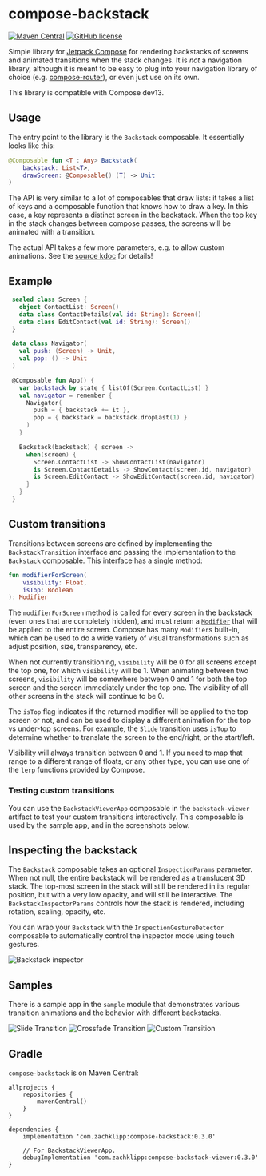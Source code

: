 # compose-backstack
[![Maven Central](https://img.shields.io/maven-central/v/com.zachklipp/compose-backstack.svg?label=Maven%20Central)](https://search.maven.org/search?q=g:com.zachklipp%20a:compose-backstack)
[![GitHub license](https://img.shields.io/badge/license-Apache%20License%202.0-blue.svg?style=flat)](https://www.apache.org/licenses/LICENSE-2.0)

Simple library for [Jetpack Compose](https://developer.android.com/jetpack/compose) for rendering
backstacks of screens and animated transitions when the stack changes. It is _not_ a navigation
library, although it is meant to be easy to plug into your navigation library of choice
(e.g. [compose-router](https://github.com/zsoltk/compose-router)), or even just use on its own.

This library is compatible with Compose dev13.

## Usage

The entry point to the library is the `Backstack` composable. It essentially looks like this:

```kotlin
@Composable fun <T : Any> Backstack(
    backstack: List<T>,
    drawScreen: @Composable() (T) -> Unit
)
```

The API is very similar to a lot of composables that draw lists: it takes a list of keys and a
composable function that knows how to draw a key. In this case, a key represents a distinct screen
in the backstack. When the top key in the stack changes between compose passes, the screens will
be animated with a transition.

The actual API takes a few more parameters, e.g. to allow custom animations. See the
[source kdoc](compose-backstack/src/main/java/com/zachklipp/compose/backstack/Backstack.kt) for
details!

## Example

```kotlin
 sealed class Screen {
   object ContactList: Screen()
   data class ContactDetails(val id: String): Screen()
   data class EditContact(val id: String): Screen()
 }

 data class Navigator(
   val push: (Screen) -> Unit,
   val pop: () -> Unit
 )

 @Composable fun App() {
   var backstack by state { listOf(Screen.ContactList) }
   val navigator = remember {
     Navigator(
       push = { backstack += it },
       pop = { backstack = backstack.dropLast(1) }
     )
   }

   Backstack(backstack) { screen ->
     when(screen) {
       Screen.ContactList -> ShowContactList(navigator)
       is Screen.ContactDetails -> ShowContact(screen.id, navigator)
       is Screen.EditContact -> ShowEditContact(screen.id, navigator)
     }
   }
 }
```

## Custom transitions

Transitions between screens are defined by implementing the `BackstackTransition` interface and
passing the implementation to the `Backstack` composable. This interface has a single method:

```kotlin
fun modifierForScreen(
    visibility: Float,
    isTop: Boolean
): Modifier
```

The `modifierForScreen` method is called for every screen in the backstack (even ones that are
completely hidden), and must return a [`Modifier`](https://developer.android.com/reference/kotlin/androidx/ui/core/Modifier)
that will be applied to the entire screen. Compose has many `Modifier`s built-in, which can be used
to do a wide variety of visual transformations such as adjust position, size, transparency, etc.

When not currently transitioning, `visibility` will be 0 for all screens except the top one, for
which `visibility` will be 1. When animating between two screens, `visibility` will be somewhere
between 0 and 1 for both the top screen and the screen immediately under the top one. The visibility
of all other screens in the stack will continue to be 0.

The `isTop` flag indicates if the returned modifier will be applied to the top screen or not, and
can be used to display a different animation for the top vs under-top screens. For example, the
`Slide` transition uses `isTop` to determine whether to translate the screen to the end/right, or
the start/left.

Visibility will always transition between 0 and 1. If you need to map that range to a different
range of floats, or any other type, you can use one of the `lerp` functions provided by Compose.

### Testing custom transitions

You can use the `BackstackViewerApp` composable in the `backstack-viewer` artifact to test your
custom transitions interactively. This composable is used by the sample app, and in the screenshots
below.

## Inspecting the backstack

The `Backstack` composable takes an optional `InspectionParams` parameter. When not null, the entire
backstack will be rendered as a translucent 3D stack. The top-most screen in the stack will still
be rendered in its regular position, but with a very low opacity, and will still be interactive. The
`BackstackInspectorParams` controls how the stack is rendered, including rotation, scaling,
opacity, etc.

You can wrap your `Backstack` with the `InspectionGestureDetector` composable to automatically
control the inspector mode using touch gestures.

![Backstack inspector](.images/inspector.gif)

## Samples

There is a sample app in the `sample` module that demonstrates various transition animations and
the behavior with different backstacks.

![Slide Transition](.images/sample-slide.gif)
![Crossfade Transition](.images/sample-crossfade.gif)
![Custom Transition](.images/sample-custom.gif)

## Gradle

`compose-backstack` is on Maven Central:

```
allprojects {
    repositories {
        mavenCentral()
    }
}

dependencies {
    implementation 'com.zachklipp:compose-backstack:0.3.0'

    // For BackstackViewerApp.
    debugImplementation 'com.zachklipp:compose-backstack-viewer:0.3.0'
}
```
